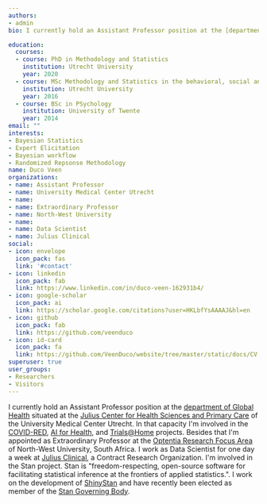 ```yaml
---
authors:
- admin
bio: I currently hold an Assistant Professor position at the [department of Global Health](https://www.globalhealth.eu/) situated at the [Julius Center for Health Sciences and Primary Care](https://juliuscentrum.umcutrecht.nl/en/) of the University Medical Center Utrecht. In that capacity I'm involved in the [COVID-RED](http://www.covid-red.eu/), [AI for Health](https://ewuu.nl/en/research/artificial-intelligence/), and [Trials@Home](https://trialsathome.com/) projects. Besides that I'm appointed as Extraordinary Professor at the [Optentia Research Focus Area](https://www.optentia.co.za/) of North-West University, South Africa. I work as Data Scientist for one day a week at [Julius Clinical](https://www.juliusclinical.com/), a Contract Research Organization. I'm involved in the Stan project. Stan is "freedom-respecting, open-source software for facilitating statistical inference at the frontiers of applied statistics.". I work on the development of [ShinyStan](https://github.com/stan-dev/shinystan/tree/v3-alpha) and have recently been elected as member of the [Stan Governing Body](https://mc-stan.org/about/). 

education:
  courses:
  - course: PhD in Methodology and Statistics
    institution: Utrecht University
    year: 2020
  - course: MSc Methodology and Statistics in the behavioral, social and biomedical sciences (Cum Laude)
    institution: Utrecht University
    year: 2016
  - course: BSc in PSychology
    institution: University of Twente
    year: 2014
email: ""
interests:
- Bayesian Statistics
- Expert Elicitation
- Bayesian workflow
- Randomized Repsonse Methodology
name: Duco Veen
organizations:
- name: Assistant Professor
- name: University Medical Center Utrecht
- name:     
- name: Extraordinary Professor
- name: North-West University
- name:
- name: Data Scientist 
- name: Julius Clinical
social:
- icon: envelope
  icon_pack: fas
  link: '#contact'
- icon: linkedin
  icon_pack: fab
  link: https://www.linkedin.com/in/duco-veen-162931b4/
- icon: google-scholar
  icon_pack: ai
  link: https://scholar.google.com/citations?user=HKLbfYsAAAAJ&hl=en
- icon: github
  icon_pack: fab
  link: https://github.com/veenduco
- icon: id-card
  icon_pack: fa
  link: https://github.com/VeenDuco/website/tree/master/static/docs/CV.pdf
superuser: true
user_groups:
- Researchers
- Visitors
---
```


I currently hold an Assistant Professor position at the [department of Global Health](https://www.globalhealth.eu/) situated at the [Julius Center for Health Sciences and Primary Care](https://juliuscentrum.umcutrecht.nl/en/) of the University Medical Center Utrecht. In that capacity I'm involved in the [COVID-RED](http://www.covid-red.eu/), [AI for Health](https://ewuu.nl/en/research/artificial-intelligence/), and [Trials@Home](https://trialsathome.com/) projects. Besides that I'm appointed as Extraordinary Professor at the [Optentia Research Focus Area](https://www.optentia.co.za/) of North-West University, South Africa. I work as Data Scientist for one day a week at [Julius Clinical](https://www.juliusclinical.com/), a Contract Research Organization. I'm involved in the Stan project. Stan is "freedom-respecting, open-source software for facilitating statistical inference at the frontiers of applied statistics.". I work on the development of [ShinyStan](https://github.com/stan-dev/shinystan/tree/v3-alpha) and have recently been elected as member of the [Stan Governing Body](https://mc-stan.org/about/). 